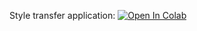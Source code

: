 Style transfer application: [![Open In Colab](https://colab.research.google.com/assets/colab-badge.svg)](https://colab.research.google.com/github/FilippoAleotti/SistemiDigitaliM/blob/master/PyTorch/neural_stile_transfer.ipynb)
